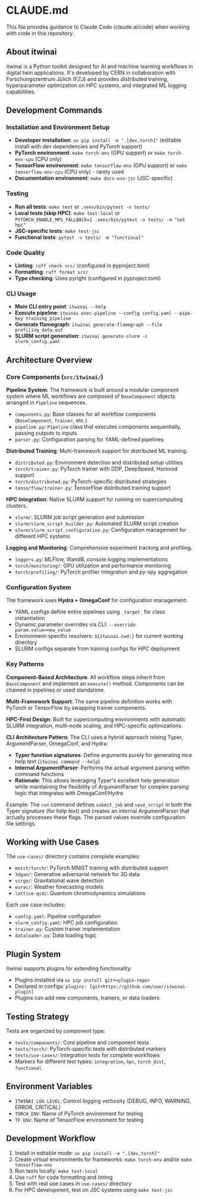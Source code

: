 # CLAUDE.md

This file provides guidance to Claude Code (claude.ai/code) when working with code in this repository.

## About itwinai

itwinai is a Python toolkit designed for AI and machine learning workflows in digital twin applications.
It's developed by CERN in collaboration with Forschungszentrum Jülich (FZJ) and provides distributed
training, hyperparameter optimization on HPC systems, and integrated ML logging capabilities.

## Development Commands

### Installation and Environment Setup

- **Developer installation**: `uv pip install -e ".[dev,torch]"` (editable install with dev dependencies and PyTorch support)
- **PyTorch environment**: `make torch-env` (GPU support) or `make torch-env-cpu` (CPU only)
- **TensorFlow environment**: `make tensorflow-env` (GPU support) or `make tensorflow-env-cpu` (CPU only) - rarely used
- **Documentation environment**: `make docs-env-jsc` (JSC-specific)

### Testing

- **Run all tests**: `make test` or `.venv/bin/pytest -v tests/`
- **Local tests (skip HPC)**: `make test-local` or `PYTORCH_ENABLE_MPS_FALLBACK=1 .venv/bin/pytest -v tests/ -m "not hpc"`
- **JSC-specific tests**: `make test-jsc`
- **Functional tests**: `pytest -v tests/ -m "functional"`

### Code Quality

- **Linting**: `ruff check src/` (configured in pyproject.toml)
- **Formatting**: `ruff format src/`
- **Type checking**: Uses pyright (configured in pyproject.toml)

### CLI Usage

- **Main CLI entry point**: `itwinai --help`
- **Execute pipeline**: `itwinai exec-pipeline --config config.yaml --pipe-key training_pipeline`
- **Generate flamegraph**: `itwinai generate-flamegraph --file profiling_data.out`
- **SLURM script generation**: `itwinai generate-slurm -c slurm_config.yaml`

## Architecture Overview

### Core Components (`src/itwinai/`)

**Pipeline System**: The framework is built around a modular component system where ML workflows are
composed of `BaseComponent` objects arranged in `Pipeline` sequences.

- `components.py`: Base classes for all workflow components (`BaseComponent`, `Trainer`, etc.)
- `pipeline.py`: `Pipeline` class that executes components sequentially, passing outputs to inputs
- `parser.py`: Configuration parsing for YAML-defined pipelines

**Distributed Training**: Multi-framework support for distributed ML training.

- `distributed.py`: Environment detection and distributed setup utilities
- `torch/trainer.py`: PyTorch trainer with DDP, DeepSpeed, Horovod support
- `torch/distributed.py`: PyTorch-specific distributed strategies
- `tensorflow/trainer.py`: TensorFlow distributed training support

**HPC Integration**: Native SLURM support for running on supercomputing clusters.

- `slurm/`: SLURM job script generation and submission
- `slurm/slurm_script_builder.py`: Automated SLURM script creation
- `slurm/slurm_script_configuration.py`: Configuration management for different HPC systems

**Logging and Monitoring**: Comprehensive experiment tracking and profiling.

- `loggers.py`: MLFlow, WandB, console logging implementations
- `torch/monitoring/`: GPU utilization and performance monitoring
- `torch/profiling/`: PyTorch profiler integration and py-spy aggregation

### Configuration System

The framework uses **Hydra + OmegaConf** for configuration management:

- YAML configs define entire pipelines using `_target_` for class instantiation
- Dynamic parameter overrides via CLI: `--override param.value=new_value`
- Environment-specific resolvers: `${itwinai.cwd:}` for current working directory
- SLURM configs separate from training configs for HPC deployment

### Key Patterns

**Component-Based Architecture**: All workflow steps inherit from `BaseComponent` and implement an
`execute()` method. Components can be chained in pipelines or used standalone.

**Multi-Framework Support**: The same pipeline definition works with PyTorch or TensorFlow by
swapping trainer components.

**HPC-First Design**: Built for supercomputing environments with automatic SLURM integration,
multi-node scaling, and HPC-specific optimizations.

**CLI Architecture Pattern**: The CLI uses a hybrid approach mixing Typer, ArgumentParser, OmegaConf, and Hydra:

- **Typer function signatures**: Define arguments purely for generating nice help text 
  (`itwinai command --help`)
- **Internal ArgumentParser**: Performs the actual argument parsing within command functions
- **Rationale**: This allows leveraging Typer's excellent help generation while maintaining the 
  flexibility of ArgumentParser for complex parsing logic that integrates with OmegaConf/Hydra

Example: The `run` command defines `submit_job` and `save_script` in both the Typer signature 
(for help text) and creates an internal ArgumentParser that actually processes these flags. The 
parsed values override configuration file settings.

## Working with Use Cases

The `use-cases/` directory contains complete examples:

- `mnist/torch/`: PyTorch MNIST training with distributed support
- `3dgan/`: Generative adversarial network for 3D data
- `virgo/`: Gravitational wave detection
- `eurac/`: Weather forecasting models
- `lattice-qcd/`: Quantum chromodynamics simulations

Each use case includes:

- `config.yaml`: Pipeline configuration
- `slurm_config.yaml`: HPC job configuration  
- `trainer.py`: Custom trainer implementation
- `dataloader.py`: Data loading logic

## Plugin System

itwinai supports plugins for extending functionality:

- Plugins installed via `uv pip install git+<plugin-repo>`
- Declared in configs: `plugins: [git+https://github.com/user/itwinai-plugin]`
- Plugins can add new components, trainers, or data loaders

## Testing Strategy

Tests are organized by component type:

- `tests/components/`: Core pipeline and component tests
- `tests/torch/`: PyTorch-specific tests with distributed markers
- `tests/use-cases/`: Integration tests for complete workflows
- Markers for different test types: `integration`, `hpc`, `torch_dist`, `functional`

## Environment Variables

- `ITWINAI_LOG_LEVEL`: Control logging verbosity (DEBUG, INFO, WARNING, ERROR, CRITICAL)
- `TORCH_ENV`: Name of PyTorch environment for testing
- `TF_ENV`: Name of TensorFlow environment for testing

## Development Workflow

1. Install in editable mode: `uv pip install -e ".[dev,torch]"`
2. Create virtual environments for frameworks: `make torch-env` and/or `make tensorflow-env`
3. Run tests locally: `make test-local`
4. Use `ruff` for code formatting and linting
5. Test with real use cases in `use-cases/` directory
6. For HPC development, test on JSC systems using `make test-jsc`

